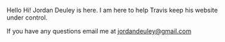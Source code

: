 
Hello Hi! Jordan Deuley is here. I am here to help Travis keep his website under control.

If you have any questions email me at jordandeuley@gmail.com